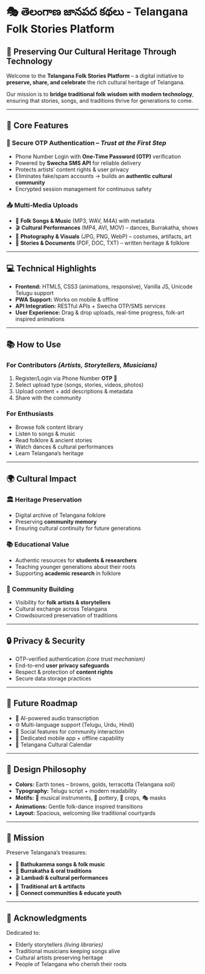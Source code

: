 # 🎭 తెలంగాణ జానపద కథలు - Telangana Folk Stories Platform

## 🌟 Preserving Our Cultural Heritage Through Technology
Welcome to the **Telangana Folk Stories Platform** – a digital initiative to **preserve, share, and celebrate** the rich cultural heritage of Telangana.  

Our mission is to **bridge traditional folk wisdom with modern technology**, ensuring that stories, songs, and traditions thrive for generations to come.  

---

## 🚀 Core Features

### 🔐 Secure OTP Authentication – *Trust at the First Step*
- Phone Number Login with **One-Time Password (OTP)** verification  
- Powered by **Swecha SMS API** for reliable delivery  
- Protects artists’ content rights & user privacy  
- Eliminates fake/spam accounts → builds an **authentic cultural community**  
- Encrypted session management for continuous safety  

### 📤 Multi-Media Uploads
- 🎵 **Folk Songs & Music** (MP3, WAV, M4A) with metadata  
- 🎬 **Cultural Performances** (MP4, AVI, MOV) – dances, Burrakatha, shows  
- 📸 **Photography & Visuals** (JPG, PNG, WebP) – costumes, artifacts, art  
- 📜 **Stories & Documents** (PDF, DOC, TXT) – written heritage & folklore  

---

## 💻 Technical Highlights
- **Frontend:** HTML5, CSS3 (animations, responsive), Vanilla JS, Unicode Telugu support  
- **PWA Support:** Works on mobile & offline  
- **API Integration:** RESTful APIs + Swecha OTP/SMS services  
- **User Experience:** Drag & drop uploads, real-time progress, folk-art inspired animations  

---

## 📚 How to Use

### For Contributors *(Artists, Storytellers, Musicians)*  
1. Register/Login via Phone Number **OTP 🔑**  
2. Select upload type (songs, stories, videos, photos)  
3. Upload content + add descriptions & metadata  
4. Share with the community  

### For Enthusiasts  
- Browse folk content library  
- Listen to songs & music  
- Read folklore & ancient stories  
- Watch dances & cultural performances  
- Learn Telangana’s heritage  

---

## 🌍 Cultural Impact

### 🏛 Heritage Preservation
- Digital archive of Telangana folklore  
- Preserving **community memory**  
- Ensuring cultural continuity for future generations  

### 📚 Educational Value
- Authentic resources for **students & researchers**  
- Teaching younger generations about their roots  
- Supporting **academic research** in folklore  

### 🤝 Community Building
- Visibility for **folk artists & storytellers**  
- Cultural exchange across Telangana  
- Crowdsourced preservation of traditions  

---

## 🔒 Privacy & Security
- OTP-verified authentication *(core trust mechanism)*  
- End-to-end **user privacy safeguards**  
- Respect & protection of **content rights**  
- Secure data storage practices  

---

## 🎯 Future Roadmap
- 🤖 AI-powered audio transcription  
- 🌐 Multi-language support (Telugu, Urdu, Hindi)  
- 💬 Social features for community interaction  
- 📱 Dedicated mobile app + offline capability  
- 📅 Telangana Cultural Calendar  

---

## 🎨 Design Philosophy
- **Colors:** Earth tones – browns, golds, terracotta (Telangana soil)  
- **Typography:** Telugu script + modern readability  
- **Motifs:** 🎵 musical instruments, 🏺 pottery, 🌾 crops, 🎭 masks  
- **Animations:** Gentle folk-dance inspired transitions  
- **Layout:** Spacious, welcoming like traditional courtyards  

---

## 🌟 Mission
Preserve Telangana’s treasures:  
- 🎵 **Bathukamma songs & folk music**  
- 📖 **Burrakatha & oral traditions**  
- 🎬 **Lambadi & cultural performances**  
- 📸 **Traditional art & artifacts**  
- 🤝 **Connect communities & educate youth**  

---

## 🙏 Acknowledgments
Dedicated to:  
- Elderly storytellers *(living libraries)*  
- Traditional musicians keeping songs alive  
- Cultural artists preserving heritage  
- People of Telangana who cherish their roots  
